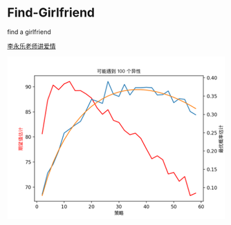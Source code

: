 # Find-Girlfriend
find a girlfriend

[李永乐老师讲爱情](https://www.bilibili.com/video/av34959096?from=search&seid=5005920912372664179)

![](https://github.com/Freakwill/Find-Girlfriend/blob/master/findgf.png)
